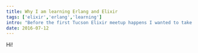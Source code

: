 ```yaml
---
title: Why I am learning Erlang and Elixir
tags: ['elixir','erlang','learning']
intro: "Before the first Tucson Elixir meetup happens I wanted to take a moment to talk about why I started learning Erlang and Elixir, and take some time to describe how I'm learning both languages."
date: 2016-07-12
---
```


Hi!
